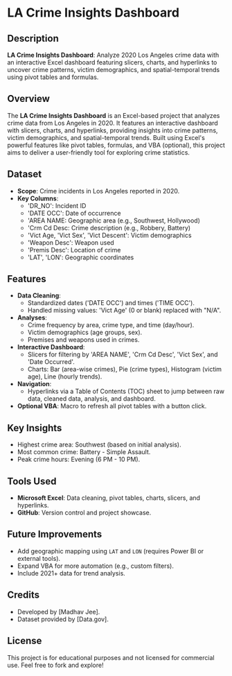# LA Crime Insights Dashboard

## Description
**LA Crime Insights Dashboard**: Analyze 2020 Los Angeles crime data with an interactive Excel dashboard featuring slicers, charts, and hyperlinks to uncover crime patterns, 
victim demographics, and spatial-temporal trends using pivot tables and formulas.

## Overview
The **LA Crime Insights Dashboard** is an Excel-based project that analyzes crime data from Los Angeles in 2020. It features an interactive dashboard with slicers, charts, and hyperlinks, 
providing insights into crime patterns, victim demographics, and spatial-temporal trends. Built using Excel's powerful features like pivot tables, formulas, and VBA (optional), this project 
aims to deliver a user-friendly tool for exploring crime statistics.

## Dataset
- **Scope**: Crime incidents in Los Angeles reported in 2020.
- **Key Columns**:
  - 'DR_NO': Incident ID
  - 'DATE OCC': Date of occurrence
  - 'AREA NAME: Geographic area (e.g., Southwest, Hollywood)
  - 'Crm Cd Desc: Crime description (e.g., Robbery, Battery)
  - 'Vict Age, 'Vict Sex', 'Vict Descent': Victim demographics
  - 'Weapon Desc': Weapon used
  - 'Premis Desc': Location of crime
  - 'LAT', 'LON': Geographic coordinates

## Features
- **Data Cleaning**:
  - Standardized dates ('DATE OCC') and times ('TIME OCC').
  - Handled missing values: 'Vict Age' (0 or blank) replaced with "N/A".
- **Analyses**:
  - Crime frequency by area, crime type, and time (day/hour).
  - Victim demographics (age groups, sex).
  - Premises and weapons used in crimes.
- **Interactive Dashboard**:
  - Slicers for filtering by 'AREA NAME', 'Crm Cd Desc', 'Vict Sex', and 'Date Occurred'.
  - Charts: Bar (area-wise crimes), Pie (crime types), Histogram (victim age), Line (hourly trends).
- **Navigation**:
  - Hyperlinks via a Table of Contents (TOC) sheet to jump between raw data, cleaned data, analysis, and dashboard.
- **Optional VBA**: Macro to refresh all pivot tables with a button click.

## Key Insights
- Highest crime area: Southwest (based on initial analysis).
- Most common crime: Battery - Simple Assault.
- Peak crime hours: Evening (6 PM - 10 PM).

## Tools Used
- **Microsoft Excel**: Data cleaning, pivot tables, charts, slicers, and hyperlinks.
- **GitHub**: Version control and project showcase.

## Future Improvements
- Add geographic mapping using `LAT` and `LON` (requires Power BI or external tools).
- Expand VBA for more automation (e.g., custom filters).
- Include 2021+ data for trend analysis.

## Credits
- Developed by [Madhav Jee].
- Dataset provided by [Data.gov].

## License
This project is for educational purposes and not licensed for commercial use. Feel free to fork and explore!
